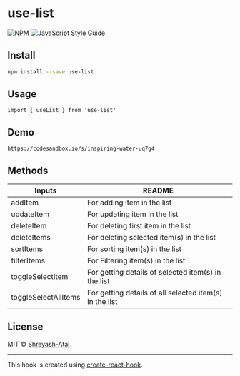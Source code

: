 # use-list

[![NPM](https://img.shields.io/npm/v/use-list.svg)](https://www.npmjs.com/package/use-list) [![JavaScript Style Guide](https://img.shields.io/badge/code_style-standard-brightgreen.svg)](https://standardjs.com)

## Install

```bash
npm install --save use-list
```
## Usage
```
import { useList } from 'use-list'
```
## Demo
```
https://codesandbox.io/s/inspiring-water-uq7g4
```

## Methods
| Inputs | README |
| ------ | ------ |
| addItem | For adding item in the list |
| updateItem | For updating item in the list |
| deleteItem | For deleting first item in the list |
| deleteItems | For deleting selected item(s) in the list |
| sortItems | For sorting item(s) in the list |
| filterItems | For Filtering item(s) in the list |
| toggleSelectItem | For getting details of selected item(s) in the list |
| toggleSelectAllItems | For getting details of all selected item(s) in the list |

## License

MIT © [Shreyash-Atal](https://github.com/Shreyash-Atal)

---

This hook is created using [create-react-hook](https://github.com/hermanya/create-react-hook).
